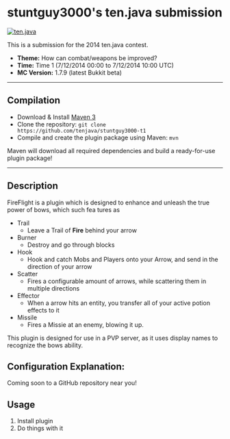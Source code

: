 stuntguy3000's ten.java submission
==============================

[![ten.java](https://cdn.mediacru.sh/hu4CJqRD7AiB.svg)](https://tenjava.com/)

This is a submission for the 2014 ten.java contest.

- __Theme:__ How can combat/weapons be improved?
- __Time:__ Time 1 (7/12/2014 00:00 to 7/12/2014 10:00 UTC)
- __MC Version:__ 1.7.9 (latest Bukkit beta)

---------------------------------------

Compilation
-----------

- Download & Install [Maven 3](http://maven.apache.org/download.html)
- Clone the repository: `git clone https://github.com/tenjava/stuntguy3000-t1`
- Compile and create the plugin package using Maven: `mvn`

Maven will download all required dependencies and build a ready-for-use plugin package!

---------------------------------------

Description
----

FireFlight is a plugin which is designed to enhance and unleash the true power of bows, which such fea tures as
 * Trail
    - Leave a Trail of **Fire** behind your arrow
 * Burner
    - Destroy and go through blocks
 * Hook
    - Hook and catch Mobs and Players onto your Arrow, and send in the direction of your arrow
 * Scatter
    - Fires a configurable amount of arrows, while scattering them in multiple directions
 * Effector
    - When a arrow hits an entity, you transfer all of your active potion effects to it
 * Missile
    - Fires a Missie at an enemy, blowing it up.
 
 
This plugin is designed for use in a PVP server, as it uses display names to recognize the bows ability.

Configuration Explanation:
----
Coming soon to a GitHub repository near you!

Usage
-----

1. Install plugin
2. Do things with it